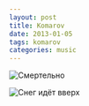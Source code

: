```yaml
---
layout: post
title: Komarov
date: 2013-01-05
tags: komarov
categories: music
---
```


![Смертельно](https://www.youtube.com/watch?v=xxEvMa5e5ng)

![Снег идёт вверх](https://www.youtube.com/watch?v=wpV9p5c44p0)
